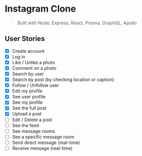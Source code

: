 # Instagram Clone 

> Built with Node, Express, React, Prisma, GraphQL, Apollo

## User Stories

- [x] Create account
- [x] Log in
- [x] Like / Unlike a photo
- [x] Comment on a photo
- [x] Search by user
- [x] Search by post (by checking location or caption)
- [x] Follow / Unfollow user
- [x] Edit my profile
- [x] See user profile
- [x] See my profile
- [x] See the full post
- [x] Upload a post
- [ ] Edit / Delete a post
- [ ] See the feed
- [ ] See message rooms
- [ ] See a specific message room
- [ ] Send direct message (real-time)
- [ ] Receive message (real-time)
